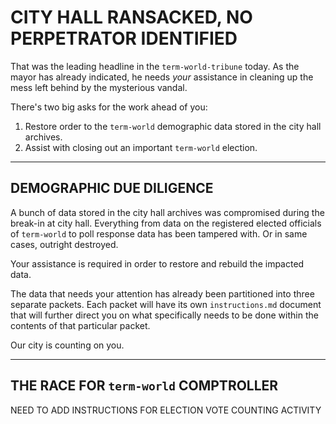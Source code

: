 # CITY HALL RANSACKED, NO PERPETRATOR IDENTIFIED

That was the leading headline in the `term-world-tribune` today.
As the mayor has already indicated, he needs *your* assistance
in cleaning up the mess left behind by the mysterious vandal.

There's two big asks for the work ahead of you:
1. Restore order to the `term-world` demographic data stored in the city hall archives.
2. Assist with closing out an important `term-world` election.

---

## DEMOGRAPHIC DUE DILIGENCE

A bunch of data stored in the city hall archives was compromised during the break-in at city hall.
Everything from data on the registered elected officials of `term-world` to poll response data has been tampered with.
Or in same cases, outright destroyed.

Your assistance is required in order to restore and rebuild the impacted data.

The data that needs your attention has already been partitioned into three separate packets.
Each packet will have its own `instructions.md` document that will further direct you
on what specifically needs to be done within the contents of that particular packet.

Our city is counting on you.

---

## THE RACE FOR `term-world` COMPTROLLER

NEED TO ADD INSTRUCTIONS FOR ELECTION VOTE COUNTING ACTIVITY
